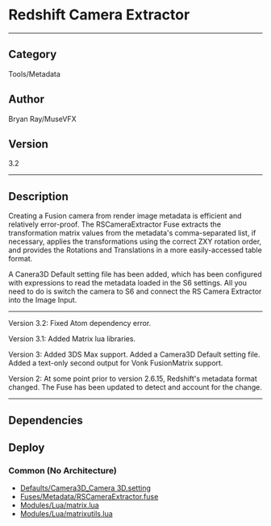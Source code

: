 # Redshift Camera Extractor
___

## Category
Tools/Metadata

## Author
Bryan Ray/MuseVFX

## Version
3.2

___

## Description
<p>Creating a Fusion camera from render image metadata is efficient and relatively error-proof. The RSCameraExtractor Fuse extracts the transformation matrix values from the metadata's comma-separated list, if necessary, applies the transformations using the correct ZXY rotation order, and provides the Rotations and Translations in a more easily-accessed table format.</p>
<p>A Canera3D Default setting file has been added, which has been configured with expressions to read the metadata loaded in the S6 settings. All you need to do is switch the camera to S6 and connect the RS Camera Extractor into the Image Input.

<hr>

<p>Version 3.2: Fixed Atom dependency error.	
<p>Version 3.1: Added Matrix lua libraries.
<p>Version 3: Added 3DS Max support. Added a Camera3D Default setting file. Added a text-only second output for Vonk FusionMatrix support.
<p>Version 2: At some point prior to version 2.6.15, Redshift's metadata format changed. The Fuse has been updated to detect and account for the change.</p>



___

## Dependencies

## Deploy

### Common (No Architecture)

<ul>
<li><a href="https://gitlab.com/WeSuckLess/Reactor/-/blob/master/Atoms/com.MuseVFX.RSCameraExtractor/Defaults/Camera3D_Camera 3D.setting?ref_type=heads">Defaults/Camera3D_Camera 3D.setting</a></li>
<li><a href="https://gitlab.com/WeSuckLess/Reactor/-/blob/master/Atoms/com.MuseVFX.RSCameraExtractor/Fuses/Metadata/RSCameraExtractor.fuse?ref_type=heads">Fuses/Metadata/RSCameraExtractor.fuse</a></li>
<li><a href="https://gitlab.com/WeSuckLess/Reactor/-/blob/master/Atoms/com.MuseVFX.RSCameraExtractor/Modules/Lua/matrix.lua?ref_type=heads">Modules/Lua/matrix.lua</a></li>
<li><a href="https://gitlab.com/WeSuckLess/Reactor/-/blob/master/Atoms/com.MuseVFX.RSCameraExtractor/Modules/Lua/matrixutils.lua?ref_type=heads">Modules/Lua/matrixutils.lua</a></li>
</ul>
